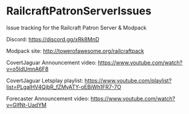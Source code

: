 # RailcraftPatronServerIssues
Issue tracking for the Railcraft Patron Server &amp; Modpack

Discord: https://discord.gg/xRk8MnD

Modpack site: http://towerofawesome.org/railcraftpack

CovertJaguar Announcement video: https://www.youtube.com/watch?v=o5ldUmnA6F8

CovertJaguar Letsplay playlist: https://www.youtube.com/playlist?list=PLgalHV4QjbR_fZMyATY-oEBiWh1FR7-7O

Forecaster Announcement video: https://www.youtube.com/watch?v=GlfNt-UadYM
